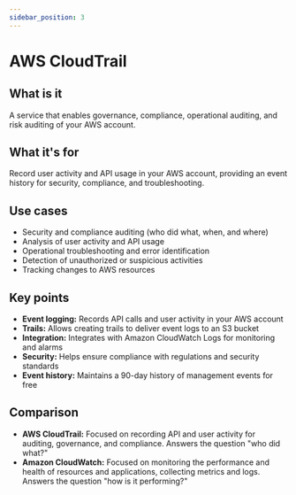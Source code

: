 ```yaml
---
sidebar_position: 3
---
```


# AWS CloudTrail

## What is it
A service that enables governance, compliance, operational auditing, and risk auditing of your AWS account.

## What it's for
Record user activity and API usage in your AWS account, providing an event history for security, compliance, and troubleshooting.

## Use cases
- Security and compliance auditing (who did what, when, and where)
- Analysis of user activity and API usage
- Operational troubleshooting and error identification
- Detection of unauthorized or suspicious activities
- Tracking changes to AWS resources

## Key points
- **Event logging:** Records API calls and user activity in your AWS account
- **Trails:** Allows creating trails to deliver event logs to an S3 bucket
- **Integration:** Integrates with Amazon CloudWatch Logs for monitoring and alarms
- **Security:** Helps ensure compliance with regulations and security standards
- **Event history:** Maintains a 90-day history of management events for free

## Comparison
- **AWS CloudTrail:** Focused on recording API and user activity for auditing, governance, and compliance. Answers the question "who did what?"
- **Amazon CloudWatch:** Focused on monitoring the performance and health of resources and applications, collecting metrics and logs. Answers the question "how is it performing?" 